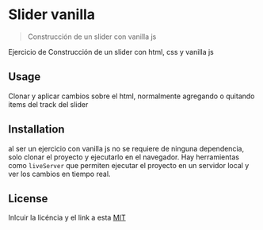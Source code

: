 # Slider vanilla

> Construcción de un slider con vanilla js

Ejercicio de Construcción de un slider con html, css y vanilla js

## Usage
Clonar y aplicar cambios sobre el html, normalmente agregando o quitando items del track del slider

## Installation

al ser un ejercicio con vanilla js no se requiere de ninguna dependencia, solo clonar el proyecto y ejecutarlo en el navegador. Hay herramientas como `liveServer` que permiten ejecutar el proyecto en un servidor local y ver los cambios en tiempo real.

## License

Inlcuir la licéncia y el link a esta
[MIT](https://opensource.org/licenses/MIT)
